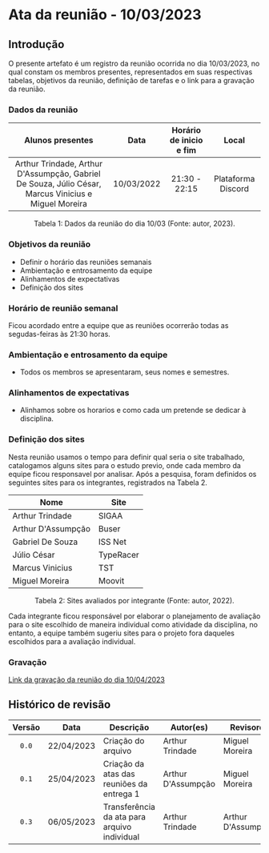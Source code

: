 # Ata da reunião - 10/03/2023
## Introdução

O presente artefato é um registro da reunião ocorrida no dia 10/03/2023, no qual constam os membros presentes, representados em suas respectivas tabelas, objetivos da reunião, definição de tarefas e o link para a gravação da reunião.

### Dados da reunião

|                                    Alunos presentes                                     |    Data    | Horário de inicio e fim |      Local       |
| :-------------------------------------------------------------------------------------: | :--------: | :---------------------: | :--------------: |
| Arthur Trindade, Arthur D'Assumpção, Gabriel De Souza, Júlio César, Marcus Vinicius e Miguel Moreira | 10/03/2022 | 21:30 - 22:15 | Plataforma Discord |

<div style="text-align: center">
<p> Tabela 1: Dados da reunião do dia 10/03 (Fonte: autor, 2023). </p>
</div>

### Objetivos da reunião

- Definir o horário das reuniões semanais
- Ambientação e entrosamento da equipe 
- Alinhamentos de expectativas
- Definição dos sites 

### Horário de reunião semanal

Ficou acordado entre a equipe que as reuniões ocorrerão todas as segudas-feiras às 21:30 horas.

### Ambientação e entrosamento da equipe

- Todos os membros se apresentaram, seus nomes e semestres.

### Alinhamentos de expectativas

- Alinhamos sobre os horarios e como cada um pretende se dedicar à disciplina. 

### Definição dos sites 

Nesta reunião usamos o tempo para definir qual seria o site trabalhado, catalogamos alguns sites para o estudo previo, onde cada membro da equipe ficou responsavel por analisar. Após a pesquisa, foram definidos os seguintes sites para os integrantes, registrados na Tabela 2.

| Nome          | Site               |
| ------------- | ------------------ |
| Arthur Trindade             | SIGAA              | 
| Arthur D'Assumpção          | Buser              |
| Gabriel De Souza     | ISS Net            |
| Júlio César                    | TypeRacer          |
| Marcus Vinicius         | TST                |
| Miguel Moreira  | Moovit             |

<div style="text-align: center">
<p> Tabela 2: Sites avaliados por integrante (Fonte: autor, 2022). </p>
</div>

Cada integrante ficou responsável por elaborar o planejamento de avaliação para o site escolhido de maneira individual como atividade da disciplina, no entanto, a equipe também sugeriu sites para o projeto fora daqueles escolhidos para a avaliação individual.

### Gravação

[Link da gravação da reunião do dia 10/04/2023](https://youtu.be/DFTasf2HS80)

## Histórico de revisão

| Versão     | Data        | Descrição            | Autor(es)                          | Revisores  |
| :--------: | :---------: | -------------------- | ---------------------------------- | ---------- |
| `0.0`      |  22/04/2023 | Criação do arquivo   | Arthur Trindade           | Miguel Moreira |
| `0.1`      |  25/04/2023 | Criação da atas das reuniões da entrega 1 | Arthur D'Assumpção | Miguel Moreira |
| `0.3`      |  06/05/2023 | Transferência da ata para arquivo individual | Arthur Trindade | Arthur D'Assumpção |